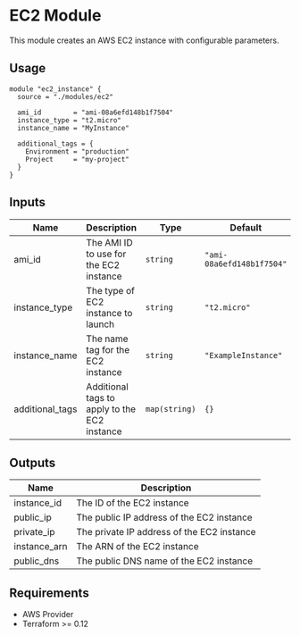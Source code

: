 # EC2 Module

This module creates an AWS EC2 instance with configurable parameters.

## Usage

```hcl
module "ec2_instance" {
  source = "./modules/ec2"
  
  ami_id        = "ami-08a6efd148b1f7504"
  instance_type = "t2.micro"
  instance_name = "MyInstance"
  
  additional_tags = {
    Environment = "production"
    Project     = "my-project"
  }
}
```

## Inputs

| Name | Description | Type | Default | Required |
|------|-------------|------|---------|:--------:|
| ami_id | The AMI ID to use for the EC2 instance | `string` | `"ami-08a6efd148b1f7504"` | no |
| instance_type | The type of EC2 instance to launch | `string` | `"t2.micro"` | no |
| instance_name | The name tag for the EC2 instance | `string` | `"ExampleInstance"` | no |
| additional_tags | Additional tags to apply to the EC2 instance | `map(string)` | `{}` | no |

## Outputs

| Name | Description |
|------|-------------|
| instance_id | The ID of the EC2 instance |
| public_ip | The public IP address of the EC2 instance |
| private_ip | The private IP address of the EC2 instance |
| instance_arn | The ARN of the EC2 instance |
| public_dns | The public DNS name of the EC2 instance |

## Requirements

- AWS Provider
- Terraform >= 0.12
